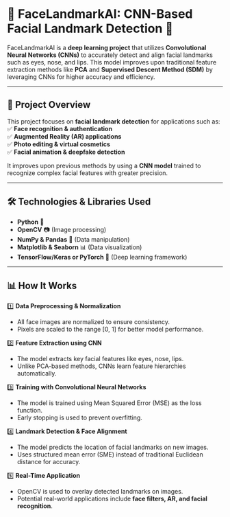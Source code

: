 # 🚀 FaceLandmarkAI: CNN-Based Facial Landmark Detection 🎯

FaceLandmarkAI is a **deep learning project** that utilizes **Convolutional Neural Networks (CNNs)** to accurately detect and align facial landmarks such as eyes, nose, and lips. This model improves upon traditional feature extraction methods like **PCA** and **Supervised Descent Method (SDM)** by leveraging CNNs for higher accuracy and efficiency.

---

## 📌 Project Overview  
This project focuses on **facial landmark detection** for applications such as:  
✅ **Face recognition & authentication**  
✅ **Augmented Reality (AR) applications**  
✅ **Photo editing & virtual cosmetics**  
✅ **Facial animation & deepfake detection**  

It improves upon previous methods by using a **CNN model** trained to recognize complex facial features with greater precision.

---

## 🛠️ Technologies & Libraries Used  
- **Python** 🐍  
- **OpenCV** 📷 (Image processing)  
- **NumPy & Pandas** 🔢 (Data manipulation)  
- **Matplotlib & Seaborn** 📊 (Data visualization)  
- **TensorFlow/Keras or PyTorch** 🤖 (Deep learning framework)  

---

## 📊 How It Works  

1️⃣ **Data Preprocessing & Normalization**  
   - All face images are normalized to ensure consistency.  
   - Pixels are scaled to the range [0, 1] for better model performance.  

2️⃣ **Feature Extraction using CNN**  
   - The model extracts key facial features like eyes, nose, lips.  
   - Unlike PCA-based methods, CNNs learn feature hierarchies automatically.  

3️⃣ **Training with Convolutional Neural Networks**  
   - The model is trained using Mean Squared Error (MSE) as the loss function.  
   - Early stopping is used to prevent overfitting.  

4️⃣ **Landmark Detection & Face Alignment**  
   - The model predicts the location of facial landmarks on new images.  
   - Uses structured mean error (SME) instead of traditional Euclidean distance for accuracy.  

5️⃣ **Real-Time Application**  
   - OpenCV is used to overlay detected landmarks on images.  
   - Potential real-world applications include **face filters, AR, and facial recognition**.  



